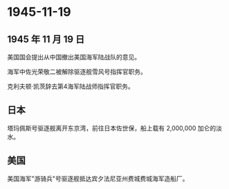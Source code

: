 # 1945-11-19

## 1945 年 11 月 19 日

美国国会提出从中国撤出美国海军陆战队的意见。

海军中佐光荣敬二被解除驱逐舰雪风号指挥官职务。

克利夫顿·凯茨辞去第4海军陆战师指挥官职务。

## 日本

塔玛佩斯号驱逐舰离开东京湾，前往日本佐世保，船上载有 2,000,000
加仑的淡水。

## 美国

美国海军"游骑兵"号驱逐舰抵达宾夕法尼亚州费城费城海军造船厂。

